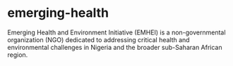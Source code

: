 # emerging-health
 Emerging Health and Environment Initiative (EMHEI) is a non-governmental organization (NGO) dedicated to addressing critical health and environmental challenges in Nigeria and the broader sub-Saharan African region.
